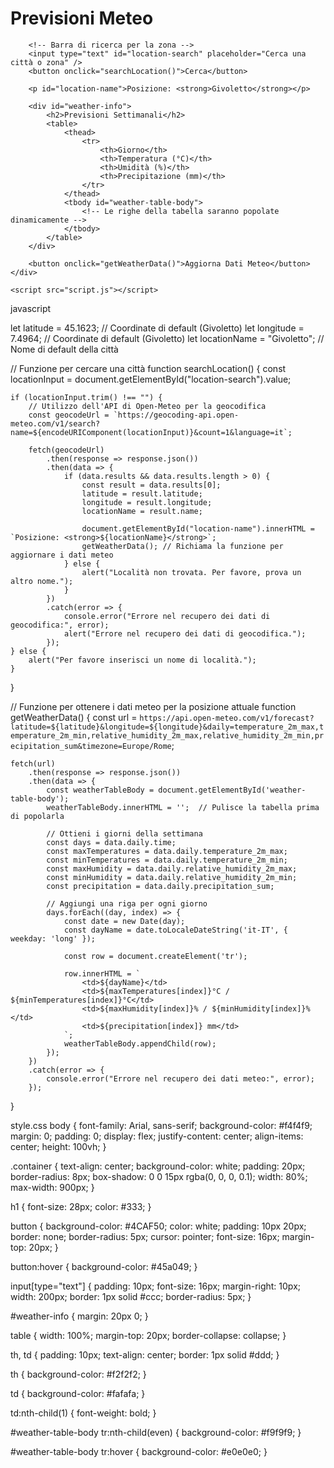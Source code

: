 <!DOCTYPE html>
<html lang="it">
<head>
    <meta charset="UTF-8">
    <meta name="viewport" content="width=device-width, initial-scale=1.0">
    <title>Previsioni Meteo - Ricerca Zona</title>
    <link rel="stylesheet" href="styles.css">
</head>
<body>
    <div class="container">
        <h1>Previsioni Meteo</h1>
        
        <!-- Barra di ricerca per la zona -->
        <input type="text" id="location-search" placeholder="Cerca una città o zona" />
        <button onclick="searchLocation()">Cerca</button>

        <p id="location-name">Posizione: <strong>Givoletto</strong></p>
        
        <div id="weather-info">
            <h2>Previsioni Settimanali</h2>
            <table>
                <thead>
                    <tr>
                        <th>Giorno</th>
                        <th>Temperatura (°C)</th>
                        <th>Umidità (%)</th>
                        <th>Precipitazione (mm)</th>
                    </tr>
                </thead>
                <tbody id="weather-table-body">
                    <!-- Le righe della tabella saranno popolate dinamicamente -->
                </tbody>
            </table>
        </div>
        
        <button onclick="getWeatherData()">Aggiorna Dati Meteo</button>
    </div>

    <script src="script.js"></script>
</body>
</html>


javascript

let latitude = 45.1623; // Coordinate di default (Givoletto)
let longitude = 7.4964; // Coordinate di default (Givoletto)
let locationName = "Givoletto"; // Nome di default della città

// Funzione per cercare una città
function searchLocation() {
    const locationInput = document.getElementById("location-search").value;

    if (locationInput.trim() !== "") {
        // Utilizzo dell'API di Open-Meteo per la geocodifica
        const geocodeUrl = `https://geocoding-api.open-meteo.com/v1/search?name=${encodeURIComponent(locationInput)}&count=1&language=it`;

        fetch(geocodeUrl)
            .then(response => response.json())
            .then(data => {
                if (data.results && data.results.length > 0) {
                    const result = data.results[0];
                    latitude = result.latitude;
                    longitude = result.longitude;
                    locationName = result.name;

                    document.getElementById("location-name").innerHTML = `Posizione: <strong>${locationName}</strong>`;
                    getWeatherData(); // Richiama la funzione per aggiornare i dati meteo
                } else {
                    alert("Località non trovata. Per favore, prova un altro nome.");
                }
            })
            .catch(error => {
                console.error("Errore nel recupero dei dati di geocodifica:", error);
                alert("Errore nel recupero dei dati di geocodifica.");
            });
    } else {
        alert("Per favore inserisci un nome di località.");
    }
}

// Funzione per ottenere i dati meteo per la posizione attuale
function getWeatherData() {
    const url = `https://api.open-meteo.com/v1/forecast?latitude=${latitude}&longitude=${longitude}&daily=temperature_2m_max,temperature_2m_min,relative_humidity_2m_max,relative_humidity_2m_min,precipitation_sum&timezone=Europe/Rome`;

    fetch(url)
        .then(response => response.json())
        .then(data => {
            const weatherTableBody = document.getElementById('weather-table-body');
            weatherTableBody.innerHTML = '';  // Pulisce la tabella prima di popolarla

            // Ottieni i giorni della settimana
            const days = data.daily.time;
            const maxTemperatures = data.daily.temperature_2m_max;
            const minTemperatures = data.daily.temperature_2m_min;
            const maxHumidity = data.daily.relative_humidity_2m_max;
            const minHumidity = data.daily.relative_humidity_2m_min;
            const precipitation = data.daily.precipitation_sum;

            // Aggiungi una riga per ogni giorno
            days.forEach((day, index) => {
                const date = new Date(day);
                const dayName = date.toLocaleDateString('it-IT', { weekday: 'long' });

                const row = document.createElement('tr');

                row.innerHTML = `
                    <td>${dayName}</td>
                    <td>${maxTemperatures[index]}°C / ${minTemperatures[index]}°C</td>
                    <td>${maxHumidity[index]}% / ${minHumidity[index]}%</td>
                    <td>${precipitation[index]} mm</td>
                `;
                weatherTableBody.appendChild(row);
            });
        })
        .catch(error => {
            console.error("Errore nel recupero dei dati meteo:", error);
        });
}

style.css
body {
    font-family: Arial, sans-serif;
    background-color: #f4f4f9;
    margin: 0;
    padding: 0;
    display: flex;
    justify-content: center;
    align-items: center;
    height: 100vh;
}

.container {
    text-align: center;
    background-color: white;
    padding: 20px;
    border-radius: 8px;
    box-shadow: 0 0 15px rgba(0, 0, 0, 0.1);
    width: 80%;
    max-width: 900px;
}

h1 {
    font-size: 28px;
    color: #333;
}

button {
    background-color: #4CAF50;
    color: white;
    padding: 10px 20px;
    border: none;
    border-radius: 5px;
    cursor: pointer;
    font-size: 16px;
    margin-top: 20px;
}

button:hover {
    background-color: #45a049;
}

input[type="text"] {
    padding: 10px;
    font-size: 16px;
    margin-right: 10px;
    width: 200px;
    border: 1px solid #ccc;
    border-radius: 5px;
}

#weather-info {
    margin: 20px 0;
}

table {
    width: 100%;
    margin-top: 20px;
    border-collapse: collapse;
}

th, td {
    padding: 10px;
    text-align: center;
    border: 1px solid #ddd;
}

th {
    background-color: #f2f2f2;
}

td {
    background-color: #fafafa;
}

td:nth-child(1) {
    font-weight: bold;
}

#weather-table-body tr:nth-child(even) {
    background-color: #f9f9f9;
}

#weather-table-body tr:hover {
    background-color: #e0e0e0;
}
